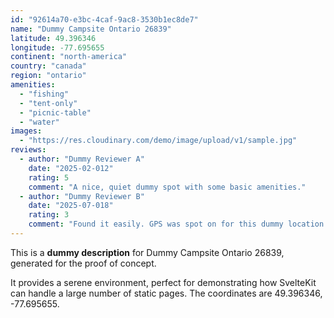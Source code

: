 ```yaml
---
id: "92614a70-e3bc-4caf-9ac8-3530b1ec8de7"
name: "Dummy Campsite Ontario 26839"
latitude: 49.396346
longitude: -77.695655
continent: "north-america"
country: "canada"
region: "ontario"
amenities:
  - "fishing"
  - "tent-only"
  - "picnic-table"
  - "water"
images:
  - "https://res.cloudinary.com/demo/image/upload/v1/sample.jpg"
reviews:
  - author: "Dummy Reviewer A"
    date: "2025-02-012"
    rating: 5
    comment: "A nice, quiet dummy spot with some basic amenities."
  - author: "Dummy Reviewer B"
    date: "2025-07-018"
    rating: 3
    comment: "Found it easily. GPS was spot on for this dummy location."
---
```


This is a **dummy description** for Dummy Campsite Ontario 26839, generated for the proof of concept.

It provides a serene environment, perfect for demonstrating how SvelteKit can handle a large number of static pages. The coordinates are 49.396346, -77.695655.
